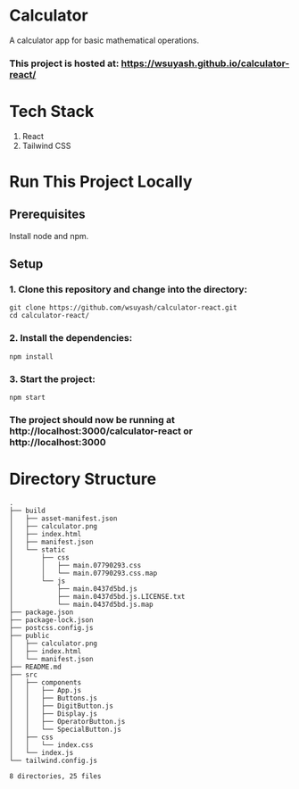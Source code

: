 # Calculator
A calculator app for basic mathematical operations.

### This project is hosted at: https://wsuyash.github.io/calculator-react/

# Tech Stack
1. React
2. Tailwind CSS

# Run This Project Locally
## Prerequisites
Install node and npm.

## Setup
### 1. Clone this repository and change into the directory:
```
git clone https://github.com/wsuyash/calculator-react.git
cd calculator-react/
```
### 2. Install the dependencies:
```
npm install
```
### 3. Start the project:
```
npm start
```
### The project should now be running at http://localhost:3000/calculator-react or http://localhost:3000

# Directory Structure
```
.
├── build
│   ├── asset-manifest.json
│   ├── calculator.png
│   ├── index.html
│   ├── manifest.json
│   └── static
│       ├── css
│       │   ├── main.07790293.css
│       │   └── main.07790293.css.map
│       └── js
│           ├── main.0437d5bd.js
│           ├── main.0437d5bd.js.LICENSE.txt
│           └── main.0437d5bd.js.map
├── package.json
├── package-lock.json
├── postcss.config.js
├── public
│   ├── calculator.png
│   ├── index.html
│   └── manifest.json
├── README.md
├── src
│   ├── components
│   │   ├── App.js
│   │   ├── Buttons.js
│   │   ├── DigitButton.js
│   │   ├── Display.js
│   │   ├── OperatorButton.js
│   │   └── SpecialButton.js
│   ├── css
│   │   └── index.css
│   └── index.js
└── tailwind.config.js

8 directories, 25 files
```